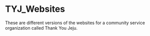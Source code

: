 # TYJ_Websites
These are different versions of the websites for a community service organization called Thank You Jeju.
